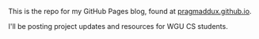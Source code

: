 This is the repo for my GitHub Pages blog, found at [pragmaddux.github.io](https://pragmaddux.github.io/).

I'll be posting project updates and resources for WGU CS students.
